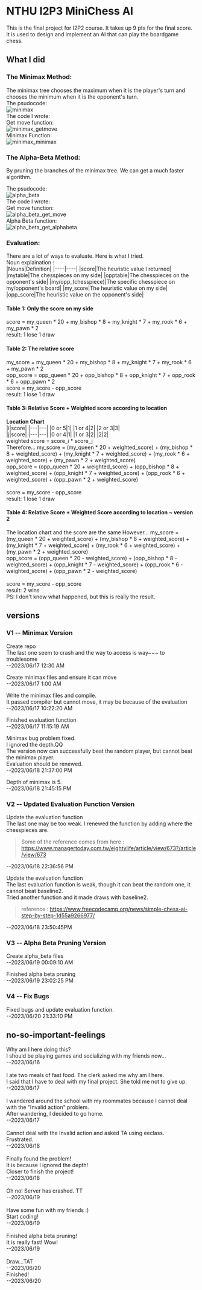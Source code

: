 # NTHU I2P3   MiniChess AI

This is the final project for I2P2 course. It takes up 9 pts for the final score. <br />
It is used to design and implement an AI that can play the boardgame chess.

## What I did

### The Minimax Method: <br />
The minimax tree chooses the maximum when it is the player's turn and chooses the minimum when it is the opponent's turn. <br />
The psudocode: <br />
![minimax](https://github.com/daisyliu0225/I2P_pj3_new/assets/50540881/947ae5cc-f9c9-4bdf-b088-89f8abea0155)
<br />
The code I wrote: <br />
Get move function: <br />
![minimax_getmove](https://github.com/daisyliu0225/I2P_pj3_new/assets/50540881/a6614fbd-e5cb-440b-9cfc-97a4ccac1d29)
<br />
Minimax Function: <br />
![minimax_minimax](https://github.com/daisyliu0225/I2P_pj3_new/assets/50540881/c284c831-df39-4734-bda3-5cf4efda567e)
<br />

### The Alpha-Beta Method: <br />
By pruning the branches of the minimax tree. We can get a much faster algorithm. <br />

The psudocode: <br />
![alpha_beta](https://github.com/daisyliu0225/I2P_pj3_new/assets/50540881/fa11f974-220a-44ef-950e-4ccc60e3a93d)
<br />
The code I wrote: <br />
Get move function: <br />
![alpha_beta_get_move](https://github.com/daisyliu0225/I2P_pj3_new/assets/50540881/bb259841-15bd-49c6-ad9a-8c0a26e85801)
<br />
Alpha Beta function: <br />
![alpha_beta_get_alphabeta](https://github.com/daisyliu0225/I2P_pj3_new/assets/50540881/9190f68f-5091-4ae4-8af0-58c657424d69)
<br />

### Evaluation: <br />
There are a lot of ways to evaluate. Here is what I tried. <br />
Noun explaination : <br />
|Nouns|Definition|
|----|----|
|score|The heuristic value I returned|
|mytable|The chesspieces on my side|
|opptable|The chesspieces on the opponent's side|
|my/opp_(chesspiece)|The specific chesspiece on my/opponent's board|
|my_score|The heuristic value on my side|
|opp_score|The heuristic value on the opponent's side|

#### Table 1: Only the score on my side <br />
score = my_queen * 20 + my_bishop * 8 + my_knight * 7 + my_rook * 6 + my_pawn * 2 <br />
result: 1 lose 1 draw <br />

#### Table 2: The relative score <br />
my_score = my_queen * 20 + my_bishop * 8 + my_knight * 7 + my_rook * 6 + my_pawn * 2 <br />
opp_score = opp_queen * 20 + opp_bishop * 8 + opp_knight * 7 + opp_rook * 6 + opp_pawn * 2 <br />
score = my_score - opp_score <br />
result: 1 lose 1 draw <br />

#### Table 3: Relative Score + Weighted score according to location <br />
**Location Chart** <br />
|i|score|
|---|---|
|0 or 5|1|
|1 or 4|2|
|2 or 3|3|
<br />
|j|score|
|---|---|
|0 or 4|1|
|1 or 3|2|
|2|2|
<br />
weighted score = score_i * score_j
<br />
Therefore...
my_score = (my_queen * 20 + weighted_score) + (my_bishop * 8 + weighted_score) + (my_knight * 7 + weighted_score) + (my_rook * 6 + weighted_score) + (my_pawn * 2 + weighted_score) <br />
opp_score = (opp_queen * 20 + weighted_score) + (opp_bishop * 8 + weighted_score) + (opp_knight * 7 + weighted_score) + (opp_rook * 6 + weighted_score) + (opp_pawn * 2 + weighted_score) <br />
<br />
score = my_score - opp_score <br />
result: 1 lose 1 draw

#### Table 4: Relative Score + Weighted Score according to location ~ version 2
The location chart and the score are the same
However...
my_score = (my_queen * 20 + weighted_score) + (my_bishop * 8 + weighted_score) + (my_knight * 7 + weighted_score) + (my_rook * 6 + weighted_score) + (my_pawn * 2 + weighted_score) <br />
opp_score = (opp_queen * 20 - weighted_score) + (opp_bishop * 8 - weighted_score) + (opp_knight * 7 - weighted_score) + (opp_rook * 6 - weighted_score) + (opp_pawn * 2 - weighted_score) <br />
<br />
score = my_score - opp_score <br />
result: 2 wins <br />
PS: I don't know what happened, but this is really the result. <br />

## versions


### V1 -- Minimax Version
Create repo <br />
The last one seem to crash and the way to access is way~~~ to troublesome <br />
--2023/06/17 12:30 AM <br />

Create minimax files and ensure it can move <br />
--2023/06/17 1:00 AM <br />

Write the minimax files and compile. <br />
It passed compiler but cannot move, it may be because of the evaluation <br />
--2023/06/17 10:22:20 AM <br />

Finished evaluation function <br />
--2023/06/17 11:15:19 AM <br />

Minimax bug problem fixed. <br />
I ignored the depth.QQ <br />
The version now can successfully beat the random player, but cannot beat the minimax player. <br />
Evaluation should be renewed. <br />
--2023/06/18 21:37:00 PM <br />

Depth of minimax is 5. <br />
--2023/06/18 21:45:15 PM <br />

### V2 -- Updated Evaluation Function Version
Update the evaluation function <br />
The last one may be too weak. I renewed the function by adding where the chesspieces are.
> Some of the reference comes from here : https://www.managertoday.com.tw/eightylife/article/view/673?/article/view/673

--2023/06/18 22:36:56 PM <br />

Update the evaluation function <br />
The last evaluation function is weak, though it can beat the random one, it cannot beat baseline2. <br />
Tried another function and it made draws with baseline2.<br />
> reference : https://www.freecodecamp.org/news/simple-chess-ai-step-by-step-1d55a9266977/

--2023/06/18 23:50:45PM <br />

### V3 -- Alpha Beta Pruning Version
Create alpha_beta files <br />
--2023/06/19 00:09:10 AM <br />

Finished alpha beta pruning <br />
--2023/06/19 23:02:25 PM <br />

### V4 -- Fix Bugs
Fixed bugs and update evaluation function. <br />
--2023/06/20 21:33:10 PM <br />

## no-so-important-feelings

Why am I here doing this? <br />
I should be playing games and socializing with my friends now... <br />
--2023/06/16 <br />
<br />
I ate two meals of fast food. The clerk asked me why am I here. <br />
I said that I have to deal with my final project. She told me not to give up. <br />
--2023/06/17 <br />
<br />
I wandered around the school with my roommates because I cannot deal with the "Invalid action" problem. <br />
After wandering, I decided to go home. <br />
--2023/06/17 <br />
<br />
Cannot deal with the Invalid action and asked TA using eeclass. <br />
Frustrated. <br />
--2023/06/18 <br />
<br />
Finally found the problem!<br />
It is because I ignored the depth!<br />
Closer to finish the project!<br />
--2023/06/18 <br />
<br />
Oh no! Server has crashed. TT <br />
--2023/06/19 <br />
<br />
Have some fun with my friends :) <br />
Start coding! <br />
--2023/06/19 <br />
<br />
Finished alpha beta pruning! <br />
It is really fast! Wow! <br />
--2023/06/19 <br />
<br />
Draw...TAT <br />
--2023/06/20 <br />
Finished! <br />
--2023/06/20 <br />
